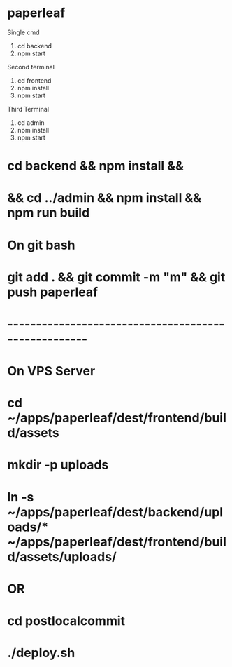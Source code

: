 # paperleaf

Single cmd
1. cd backend
2. npm start

Second terminal

1. cd frontend
2. npm install
3. npm start

Third Terminal

1. cd admin
2. npm install
3. npm start
# cd backend && npm install && 
# && cd ../admin && npm install && npm run build
# On git bash
# git add . && git commit -m "m" && git push paperleaf
# ----------------------------------------------------
# On VPS Server
# cd ~/apps/paperleaf/dest/frontend/build/assets
# mkdir -p uploads
# ln -s ~/apps/paperleaf/dest/backend/uploads/* ~/apps/paperleaf/dest/frontend/build/assets/uploads/
# OR
# cd postlocalcommit
# ./deploy.sh